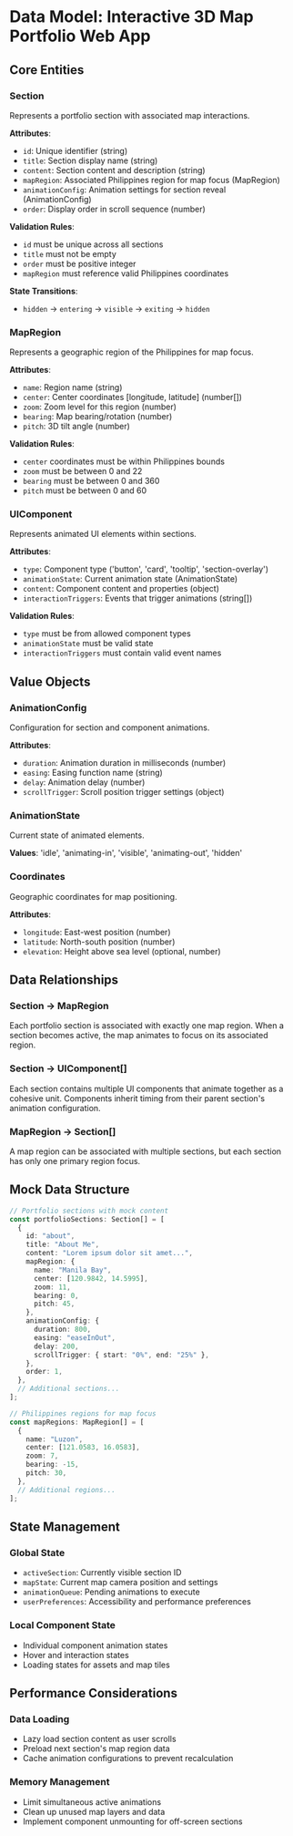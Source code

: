 # Data Model: Interactive 3D Map Portfolio Web App

## Core Entities

### Section

Represents a portfolio section with associated map interactions.

**Attributes**:

- `id`: Unique identifier (string)
- `title`: Section display name (string)
- `content`: Section content and description (string)
- `mapRegion`: Associated Philippines region for map focus (MapRegion)
- `animationConfig`: Animation settings for section reveal (AnimationConfig)
- `order`: Display order in scroll sequence (number)

**Validation Rules**:

- `id` must be unique across all sections
- `title` must not be empty
- `order` must be positive integer
- `mapRegion` must reference valid Philippines coordinates

**State Transitions**:

- `hidden` → `entering` → `visible` → `exiting` → `hidden`

### MapRegion

Represents a geographic region of the Philippines for map focus.

**Attributes**:

- `name`: Region name (string)
- `center`: Center coordinates [longitude, latitude] (number[])
- `zoom`: Zoom level for this region (number)
- `bearing`: Map bearing/rotation (number)
- `pitch`: 3D tilt angle (number)

**Validation Rules**:

- `center` coordinates must be within Philippines bounds
- `zoom` must be between 0 and 22
- `bearing` must be between 0 and 360
- `pitch` must be between 0 and 60

### UIComponent

Represents animated UI elements within sections.

**Attributes**:

- `type`: Component type ('button', 'card', 'tooltip', 'section-overlay')
- `animationState`: Current animation state (AnimationState)
- `content`: Component content and properties (object)
- `interactionTriggers`: Events that trigger animations (string[])

**Validation Rules**:

- `type` must be from allowed component types
- `animationState` must be valid state
- `interactionTriggers` must contain valid event names

## Value Objects

### AnimationConfig

Configuration for section and component animations.

**Attributes**:

- `duration`: Animation duration in milliseconds (number)
- `easing`: Easing function name (string)
- `delay`: Animation delay (number)
- `scrollTrigger`: Scroll position trigger settings (object)

### AnimationState

Current state of animated elements.

**Values**: 'idle', 'animating-in', 'visible', 'animating-out', 'hidden'

### Coordinates

Geographic coordinates for map positioning.

**Attributes**:

- `longitude`: East-west position (number)
- `latitude`: North-south position (number)
- `elevation`: Height above sea level (optional, number)

## Data Relationships

### Section → MapRegion

Each portfolio section is associated with exactly one map region. When a section becomes active, the map animates to focus on its associated region.

### Section → UIComponent[]

Each section contains multiple UI components that animate together as a cohesive unit. Components inherit timing from their parent section's animation configuration.

### MapRegion → Section[]

A map region can be associated with multiple sections, but each section has only one primary region focus.

## Mock Data Structure

```typescript
// Portfolio sections with mock content
const portfolioSections: Section[] = [
  {
    id: "about",
    title: "About Me",
    content: "Lorem ipsum dolor sit amet...",
    mapRegion: {
      name: "Manila Bay",
      center: [120.9842, 14.5995],
      zoom: 11,
      bearing: 0,
      pitch: 45,
    },
    animationConfig: {
      duration: 800,
      easing: "easeInOut",
      delay: 200,
      scrollTrigger: { start: "0%", end: "25%" },
    },
    order: 1,
  },
  // Additional sections...
];

// Philippines regions for map focus
const mapRegions: MapRegion[] = [
  {
    name: "Luzon",
    center: [121.0583, 16.0583],
    zoom: 7,
    bearing: -15,
    pitch: 30,
  },
  // Additional regions...
];
```

## State Management

### Global State

- `activeSection`: Currently visible section ID
- `mapState`: Current map camera position and settings
- `animationQueue`: Pending animations to execute
- `userPreferences`: Accessibility and performance preferences

### Local Component State

- Individual component animation states
- Hover and interaction states
- Loading states for assets and map tiles

## Performance Considerations

### Data Loading

- Lazy load section content as user scrolls
- Preload next section's map region data
- Cache animation configurations to prevent recalculation

### Memory Management

- Limit simultaneous active animations
- Clean up unused map layers and data
- Implement component unmounting for off-screen sections
